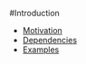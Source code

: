 #Introduction

* [Motivation](./docs/introduction/motivation.md)
* [Dependencies](./docs/introduction/dependenciesmd.md)
* [Examples](./docs/introduction/examples.md)